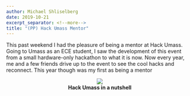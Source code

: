 ```yaml
---
author: Michael Shliselberg
date: 2019-10-21
excerpt_separator: <!--more-->
title: "(PP) Hack Umass Mentor"
---
```


This past weekend I had the pleasure of being a mentor at Hack Umass. Going to Umass as an ECE student, I saw the development of this event from a small hardware-only hackathon to what it is now. Now every year, me and a few friends drive up to the event to see the cool hacks and reconnect. This year though was my first as being a mentor  
<!--more-->

<p align="center">
  <img src="/images/HUM/nutshell.png">
  <br><b>Hack Umass in a nutshell</b>
</p>  

